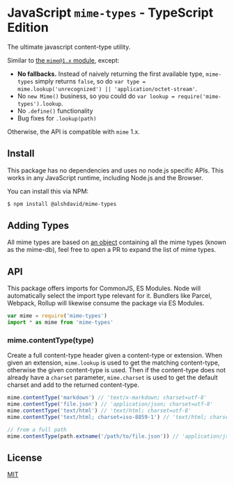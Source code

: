 # JavaScript `mime-types` - TypeScript Edition

The ultimate javascript content-type utility.

Similar to [the `mime@1.x` module](https://www.npmjs.com/package/mime), except:

- __No fallbacks.__ Instead of naively returning the first available type,
  `mime-types` simply returns `false`, so do
  `var type = mime.lookup('unrecognized') || 'application/octet-stream'`.
- No `new Mime()` business, so you could do `var lookup = require('mime-types').lookup`.
- No `.define()` functionality
- Bug fixes for `.lookup(path)`

Otherwise, the API is compatible with `mime` 1.x.

## Install

This package has no dependencies and uses no node.js specific APIs. This works in any JavaScript runtime, including Node.js and the Browser.

You can install this via NPM:

```sh
$ npm install @alshdavid/mime-types
```

## Adding Types

All mime types are based on [an object](./src/mime-db.ts) containing all the mime types (known as the mime-db), feel free to open a PR to expand the list of mime types.

## API

This package offers imports for CommonJS, ES Modules. Node will automatically select the import type relevant for it. Bundlers like Parcel, Webpack, Rollup will likewise consume the package via ES Modules.

```js
var mime = require('mime-types')
import * as mime from 'mime-types'
```

### mime.contentType(type)

Create a full content-type header given a content-type or extension.
When given an extension, `mime.lookup` is used to get the matching
content-type, otherwise the given content-type is used. Then if the
content-type does not already have a `charset` parameter, `mime.charset`
is used to get the default charset and add to the returned content-type.

```js
mime.contentType('markdown') // 'text/x-markdown; charset=utf-8'
mime.contentType('file.json') // 'application/json; charset=utf-8'
mime.contentType('text/html') // 'text/html; charset=utf-8'
mime.contentType('text/html; charset=iso-8859-1') // 'text/html; charset=iso-8859-1'

// from a full path
mime.contentType(path.extname('/path/to/file.json')) // 'application/json; charset=utf-8'
```

## License

[MIT](LICENSE)
